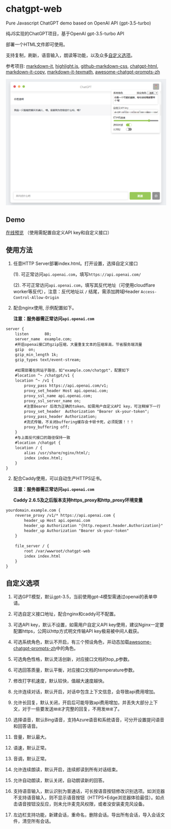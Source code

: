 # chatgpt-web
Pure Javascript ChatGPT demo based on OpenAI API (gpt-3.5-turbo)

纯JS实现的ChatGPT项目，基于OpenAI gpt-3.5-turbo API

部署一个HTML文件即可使用。

支持复制，刷新，语音输入，朗读等功能，以及众多[自定义选项](#自定义选项)。

参考项目: 
[markdown-it](https://github.com/markdown-it/markdown-it), 
[highlight.js](https://github.com/highlightjs/highlight.js), 
[github-markdown-css](https://github.com/sindresorhus/github-markdown-css), 
[chatgpt-html](https://github.com/slippersheepig/chatgpt-html), 
[markdown-it-copy](https://github.com/ReAlign/markdown-it-copy), 
[markdown-it-texmath](https://github.com/goessner/markdown-it-texmath), 
[awesome-chatgpt-prompts-zh](https://github.com/PlexPt/awesome-chatgpt-prompts-zh)

![示例](https://github.com/xqdoo00o/chatgpt-web/blob/main/example.png)

## Demo

[在线预览](https://xqdoo00o.github.io/chatgpt-web/) （使用需配置自定义API key和自定义接口）

## 使用方法
1. 任意HTTP Server部署index.html。打开设置，选择自定义接口

    (1). 可正常访问`api.openai.com`，填写`https://api.openai.com/`

    (2). 不可正常访问`api.openai.com`，填写其反代地址（可使用cloudflare worker等反代），注意：反代地址以 `/` 结尾，需添加跨域Header `Access-Control-Allow-Origin`
2. 配合nginx使用, 示例配置如下。

    **注意：服务器需正常访问`api.openai.com`**
```
server {
    listen       80;
    server_name  example.com;
    #开启openai接口的gzip压缩，大量重复文本的压缩率高，节省服务端流量
    gzip  on;
    gzip_min_length 1k;
    gzip_types text/event-stream;

    #如需部署在网站子路径，如"example.com/chatgpt"，配置如下
    #location ^~ /chatgpt/v1 {
    location ^~ /v1 {
        proxy_pass https://api.openai.com/v1;
        proxy_set_header Host api.openai.com;
        proxy_ssl_name api.openai.com;
        proxy_ssl_server_name on;
        #注意Bearer 后改为正确的token。如需用户自定义API key，可注释掉下一行
        proxy_set_header  Authorization "Bearer sk-your-token";
        proxy_pass_header Authorization;
        #流式传输，不关闭buffering缓存会卡顿卡死，必须配置！！！
        proxy_buffering off;
    }
    #与上面反代接口的路径保持一致
    #location /chatgpt {
    location / {
        alias /usr/share/nginx/html/;
        index index.html;
    }
}
```
2. 配合Caddy使用，可以自动生产HTTPS证书。

   **注意：服务器需正常访问`api.openai.com`**

   **Caddy 2.6.5及之后版本支持https_proxy和http_proxy环境变量**
```
yourdomain.example.com {
	reverse_proxy /v1/* https://api.openai.com {
		header_up Host api.openai.com
		header_up Authorization "{http.request.header.Authorization}"
		header_up Authorization "Bearer sk-your-token"
	}

	file_server / {
		root /var/wwwroot/chatgpt-web
		index index.html
	}
}

```

## 自定义选项

1. 可选GPT模型，默认gpt-3.5，当前使用gpt-4模型需通过openai的表单申请。

2. 可选自定义接口地址，配合nginx和caddy可不配置。

3. 可选API key，默认不设置，如需用户自定义API key使用，建议Nginx一定要配置https，公网以http方式明文传输API key极易被中间人截获。

4. 可选系统角色，默认不开启，有三个预设角色，并动态加载[awesome-chatgpt-prompts-zh](https://github.com/PlexPt/awesome-chatgpt-prompts-zh)中的角色。

5. 可选角色性格，默认灵活创新，对应接口文档的top_p参数。

6. 可选回答质量，默认平衡，对应接口文档的temperature参数。

7. 修改打字机速度，默认较快，值越大速度越快。

8. 允许连续对话，默认开启，对话中包含上下文信息，会导致api费用增加。

9. 允许长回复，默认关闭，开启后可能导致api费用增加，并丢失大部分上下文，对于一些要发送`继续`才完整的回复，不用发`继续`了。

10. 选择语音，默认Bing语音，支持Azure语音和系统语音，可分开设置提问语音和回答语音。

11. 音量，默认最大。

12. 语速，默认正常。

13. 音调，默认正常。

14. 允许连续朗读，默认开启，连续郎读到所有对话结束。

15. 允许自动朗读，默认关闭，自动朗读新的回答。

16. 支持语音输入，默认识别为普通话，可长按语音按钮修改识别选项。如浏览器不支持语音输入，则不显示语音按钮（HTTPS+Edge浏览器体验最佳）。如点击语音按钮没反应，则未允许麦克风权限，或者没安装麦克风设备。

17. 左边栏支持功能，新建会话，重命名，删除会话。导出所有会话，导入会话文件，清空所有会话。